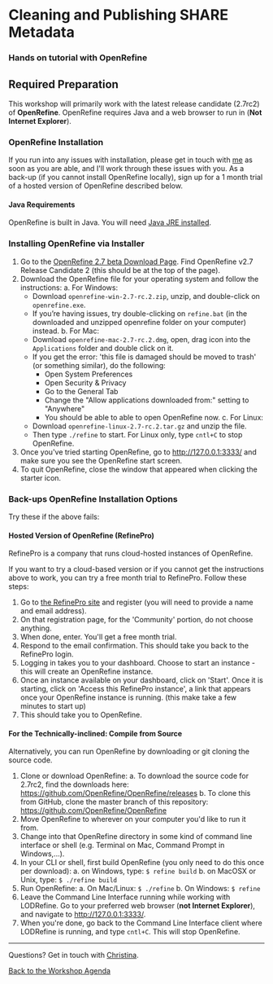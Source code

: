 # Cleaning and Publishing SHARE Metadata
### Hands on tutorial with OpenRefine

## Required Preparation
This workshop will primarily work with the latest release candidate (2.7rc2) of **OpenRefine**. OpenRefine requires Java and a web browser to run in (**Not Internet Explorer**).

### OpenRefine Installation

If you run into any issues with installation, please get in touch with [me](mailto:cmharlow@stanford.edu) as soon as you are able, and I'll work through these issues with you. As a back-up (if you cannot install OpenRefine locally), sign up for a 1 month trial of a hosted version of OpenRefine described below.

#### Java Requirements
OpenRefine is built in Java. You will need [Java JRE installed](https://www.java.com/en/download/help/download_options.xml).

### Installing OpenRefine via Installer

1. Go to the [OpenRefine 2.7 beta Download Page](https://github.com/OpenRefine/OpenRefine/releases). Find OpenRefine v2.7 Release Candidate 2 (this should be at the top of the page).
2. Download the OpenRefine file for your operating system and follow the instructions:
  a. For Windows:
    * Download `openrefine-win-2.7-rc.2.zip`, unzip, and double-click on `openrefine.exe`.
    * If you’re having issues, try double-clicking on `refine.bat` (in the downloaded and unzipped openrefine folder on your computer) instead.
  b. For Mac:
    * Download `openrefine-mac-2.7-rc.2.dmg`, open, drag icon into the `Applications` folder and double click on it.
    * If you get the error: 'this file is damaged should be moved to trash' (or something similar), do the following:
      * Open System Preferences
      * Open Security & Privacy
      * Go to the General Tab
      * Change the "Allow applications downloaded from:" setting to "Anywhere"
      * You should be able to able to open OpenRefine now.
  c. For Linux:
    * Download `openrefine-linux-2.7-rc.2.tar.gz` and unzip the file.
    * Then type `./refine` to start. For Linux only, type `cntl+C` to stop OpenRefine.
3. Once you've tried starting OpenRefine, go to http://127.0.0.1:3333/ and make sure you see the OpenRefine start screen.
4. To quit OpenRefine, close the window that appeared when clicking the starter icon.

### Back-ups OpenRefine Installation Options

Try these if the above fails:

#### Hosted Version of OpenRefine (RefinePro)
RefinePro is a company that runs cloud-hosted instances of OpenRefine.

If you want to try a cloud-based version or if you cannot get the instructions above to work, you can try a free month trial to RefinePro. Follow these steps:

1. Go to [the RefinePro site](https://app.refinepro.com/register/) and register (you will need to provide a name and email address).
2. On that registration page, for the 'Community' portion, do not choose anything.
3. When done, enter. You'll get a free month trial.
3. Respond to the email confirmation. This should take you back to the RefinePro login.
4. Logging in takes you to your dashboard. Choose to start an instance - this will create an OpenRefine instance.
5. Once an instance available on your dashboard, click on 'Start'. Once it is starting, click on 'Access this RefinePro instance', a link that appears once your OpenRefine instance is running. (this make take a few minutes to start up)
6. This should take you to OpenRefine.

#### For the Technically-inclined: Compile from Source

Alternatively, you can run OpenRefine by downloading or git cloning the source code.

1. Clone or download OpenRefine:
  a. To download the source code for 2.7rc2, find the downloads here: https://github.com/OpenRefine/OpenRefine/releases
  b. To clone this from GitHub, clone the master branch of this repository: https://github.com/OpenRefine/OpenRefine
2. Move OpenRefine to wherever on your computer you'd like to run it from.
3. Change into that OpenRefine directory in some kind of command line interface or shell (e.g. Terminal on Mac, Command Prompt in Windows,...).
4. In your CLI or shell, first build OpenRefine (you only need to do this once per download):
  a. on Windows, type: ```$ refine build```
  b. on MacOSX or Unix, type: ```$ ./refine build```
5. Run OpenRefine:
  a. On Mac/Linux: ``` $ ./refine ```
    b. On Windows: ``` $ refine ```
6. Leave the Command Line Interface running while working with LODRefine. Go to your preferred web browser (**not Internet Explorer**), and navigate to http://127.0.0.1:3333/.
7. When you're done, go back to the Command Line Interface client where LODRefine is running, and type `cntl+C`. This will stop OpenRefine.

---

Questions? Get in touch with [Christina](mailto:cmharlow@stanford.edu).

[Back to the Workshop Agenda](https://github.com/cmh2166/SHAREOpenRefineWkshop/)
